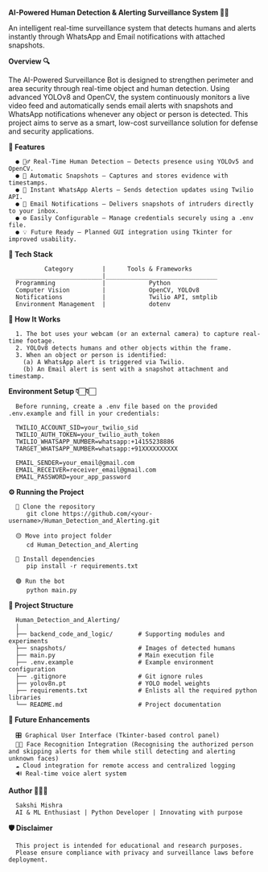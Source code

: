 **AI-Powered Human Detection & Alerting Surveillance System 🕵🏻**

An intelligent real-time surveillance system that detects humans and alerts instantly through WhatsApp and Email notifications with attached snapshots.

**Overview 🔍**

The AI-Powered Surveillance Bot is designed to strengthen perimeter and area security through real-time object and human detection.
Using advanced YOLOv8 and OpenCV, the system continuously monitors a live video feed and automatically sends email alerts with snapshots and WhatsApp notifications whenever any object or person is detected.
This project aims to serve as a smart, low-cost surveillance solution for defense and security applications.

**🧩 Features**

      ● 🧍‍♂️ Real-Time Human Detection – Detects presence using YOLOv5 and OpenCV.
      ● 📸 Automatic Snapshots – Captures and stores evidence with timestamps.
      ● 💬 Instant WhatsApp Alerts – Sends detection updates using Twilio API.
      ● 📧 Email Notifications – Delivers snapshots of intruders directly to your inbox.
      ● ⚙️ Easily Configurable – Manage credentials securely using a .env file.
      ● 💡 Future Ready – Planned GUI integration using Tkinter for improved usability. 

**🧠 Tech Stack**

              Category        |      Tools & Frameworks
      ________________________|_______________________________
      Programming             |            Python
      Computer Vision	      |            OpenCV, YOLOv8
      Notifications           |            Twilio API, smtplib
      Environment Management  |            dotenv


**🧾 How It Works**

      1. The bot uses your webcam (or an external camera) to capture real-time footage.
      2. YOLOv8 detects humans and other objects within the frame.
      3. When an object or person is identified:
        (a) A WhatsApp alert is triggered via Twilio.
        (b) An Email alert is sent with a snapshot attachment and timestamp.


**Environment Setup 👇🏻👇🏻**

      Before running, create a .env file based on the provided .env.example and fill in your credentials:

      TWILIO_ACCOUNT_SID=your_twilio_sid
      TWILIO_AUTH_TOKEN=your_twilio_auth_token
      TWILIO_WHATSAPP_NUMBER=whatsapp:+14155238886
      TARGET_WHATSAPP_NUMBER=whatsapp:+91XXXXXXXXXX

      EMAIL_SENDER=your_email@gmail.com
      EMAIL_RECEIVER=receiver_email@gmail.com
      EMAIL_PASSWORD=your_app_password


**⚙️ Running the Project**

      🔵 Clone the repository
         git clone https://github.com/<your-username>/Human_Detection_and_Alerting.git

      🟡 Move into project folder
         cd Human_Detection_and_Alerting

      🔴 Install dependencies
         pip install -r requirements.txt

      🟢 Run the bot
         python main.py


**📂 Project Structure**

      Human_Detection_and_Alerting/
      │
      ├── backend_code_and_logic/       # Supporting modules and experiments
      ├── snapshots/                    # Images of detected humans
      ├── main.py                       # Main execution file
      ├── .env.example                  # Example environment configuration
      ├── .gitignore                    # Git ignore rules
      ├── yolov8n.pt                    # YOLO model weights
      ├── requirements.txt              # Enlists all the required python libraries
      └── README.md                     # Project documentation


**🌟 Future Enhancements**

      🎛️ Graphical User Interface (Tkinter-based control panel)
      🧑🏻 Face Recognition Integration (Recognising the authorized person and skipping alerts for them while still detecting and alerting unknown faces)
      ☁️ Cloud integration for remote access and centralized logging
      🔊 Real-time voice alert system

**Author 👩🏻‍💻**

      Sakshi Mishra
      AI & ML Enthusiast | Python Developer | Innovating with purpose

**🛡️ Disclaimer**

      This project is intended for educational and research purposes.
      Please ensure compliance with privacy and surveillance laws before deployment.
